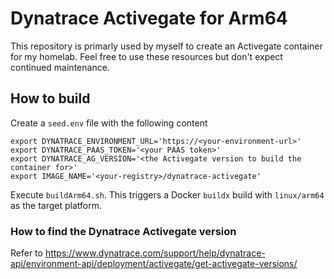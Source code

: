 # Dynatrace Activegate for Arm64

This repository is primarly used by myself to create an Activegate container for my homelab.
Feel free to use these resources but don't expect continued maintenance.

## How to build

Create a `seed.env` file with the following content

```
export DYNATRACE_ENVIRONMENT_URL='https://<your-environment-url>'
export DYNATRACE_PAAS_TOKEN='<your PAAS token>'
export DYNATRACE_AG_VERSION='<the Activegate version to build the container for>'
export IMAGE_NAME='<your-registry>/dynatrace-activegate'
```

Execute `buildArm64.sh`.
This triggers a Docker `buildx` build with `linux/arm64` as the target platform.

### How to find the Dynatrace Activegate version

Refer to https://www.dynatrace.com/support/help/dynatrace-api/environment-api/deployment/activegate/get-activegate-versions/
